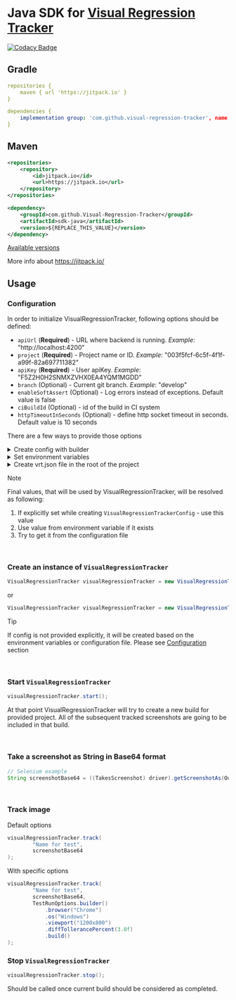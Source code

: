 # Java SDK for [Visual Regression Tracker](https://github.com/Visual-Regression-Tracker/Visual-Regression-Tracker)
[![Codacy Badge](https://app.codacy.com/project/badge/Grade/79dcd96f2be04992bc1059cad60e2e04)](https://www.codacy.com/gh/Visual-Regression-Tracker/sdk-java?utm_source=github.com&amp;utm_medium=referral&amp;utm_content=Visual-Regression-Tracker/sdk-java&amp;utm_campaign=Badge_Grade)

## Gradle

```yml
repositories {
    maven { url 'https://jitpack.io' }
}
```

```yml
dependencies {
    implementation group: 'com.github.visual-regression-tracker', name: 'sdk-java', version: '${REPLACE_THIS_VALUE}'
}
```

## Maven

```xml
<repositories>
    <repository>
        <id>jitpack.io</id>
        <url>https://jitpack.io</url>
    </repository>
</repositories>
```

```xml
<dependency>
    <groupId>com.github.Visual-Regression-Tracker</groupId>
    <artifactId>sdk-java</artifactId>
    <version>${REPLACE_THIS_VALUE}</version>
</dependency>
```
[Available versions](https://github.com/Visual-Regression-Tracker/sdk-java/releases)

More info about https://jitpack.io/

## Usage

### Configuration
In order to initialize VisualRegressionTracker, following options should be defined:

* `apiUrl` (**Required**) - URL where backend is running. _Example_: "http://localhost:4200"
* `project` (**Required**) - Project name or ID. _Example_: "003f5fcf-6c5f-4f1f-a99f-82a697711382"
* `apiKey` (**Required**) - User apiKey. _Example_: "F5Z2H0H2SNMXZVHX0EA4YQM1MGDD"
* `branch` (Optional) - Current git branch. _Example_: "develop"
* `enableSoftAssert` (Optional) - Log errors instead of exceptions. Default value is false
* `ciBuildId` (Optional) - id of the build in CI system
* `httpTimeoutInSeconds` (Optional) - define http socket timeout in seconds. Default value is 10 seconds

 There are a few ways to provide those options

<details>

<summary>Create config with builder</summary>

```java
VisualRegressionTrackerConfig config = VisualRegressionTrackerConfig.builder()
                .apiUrl("http://localhost:4200")
                .apiKey("F5Z2H0H2SNMXZVHX0EA4YQM1MGDD")
                .project("003f5fcf-6c5f-4f1f-a99f-82a697711382")
                .enableSoftAssert(true)
                .branchName("develop")
                .build();
```

</details>

<details>

<summary>Set environment variables</summary>

```
export VRT_APIURL=http://localhost:4200
export VRT_APIKEY=F5Z2H0H2SNMXZVHX0EA4YQM1MGDD
export VRT_PROJECT=003f5fcf-6c5f-4f1f-a99f-82a697711382
export VRT_BRANCHNAME=develop
export VRT_ENABLESOFTASSERT=true
export VRT_CIBUILDID=40bdba4
export VRT_HTTPTIMEOUTINSECONDS=15

```

</details>

<details>

<summary>Create vrt.json file in the root of the project</summary>

```json
{
  "apiUrl": "[http://162.243.161.172:4200](http://localhost:4200)",
  "project": "003f5fcf-6c5f-4f1f-a99f-82a697711382",
  "apiKey": "F5Z2H0H2SNMXZVHX0EA4YQM1MGDD",
  "branchName": "deveolop",
  "enableSoftAssert": false,
  "ciBuildId": "40bdba4"
}

```

</details>

> [!NOTE]
> Final values, that will be used by VisualRegressionTracker, will be resolved as following:
> 1. If explicitly set while creating `VisualRegressionTrackerConfig` - use this value
> 2. Use value from environment variable if it exists
> 3. Try to get it from the configuration file

<br />


### Create an instance of `VisualRegressionTracker`

```java
VisualRegressionTracker visualRegressionTracker = new VisualRegressionTracker(config);
```

or

```java
VisualRegressionTracker visualRegressionTracker = new VisualRegressionTracker();
```

> [!TIP]
> If config is not provided explicitly, it will be created based on the environment variables or configuration file. Please see [Configuration](README.md#configuration) section

<br />

### Start `VisualRegressionTracker`

```java
visualRegressionTracker.start();
```

At that point VisualRegressionTracker will try to create a new build for provided project. All of the subsequent tracked screenshots are going to be included in that build.

<br />

### Take a screenshot as String in Base64 format

```java
// Selenium example
String screenshotBase64 = ((TakesScreenshot) driver).getScreenshotAs(OutputType.BASE64);
```

<br />

### Track image

Default options

```java
visualRegressionTracker.track(
        "Name for test",
        screenshotBase64
);
```

With specific options 

```java
visualRegressionTracker.track(
        "Name for test",
        screenshotBase64,
        TestRunOptions.builder()
            .browser("Chrome")
            .os("Windows")
            .viewport("1200x800")
            .diffTollerancePercent(3.0f)
            .build()
);
```


### Stop `VisualRegressionTracker`

```java
visualRegressionTracker.stop();
```

Should be called once current build should be considered as completed.
